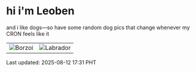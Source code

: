 # hi i'm Leoben

and i like dogs—so have some random dog pics that change whenever my CRON feels like it

|  |  |
|--------|----------|
| ![Borzoi](https://random-dog-vercel.vercel.app/api/random-borzoi?v=1754991072) | ![Labrador](https://random-dog-vercel.vercel.app/api/random-labrador?v=1754991072) |

Last updated: 2025-08-12 17:31 PHT
